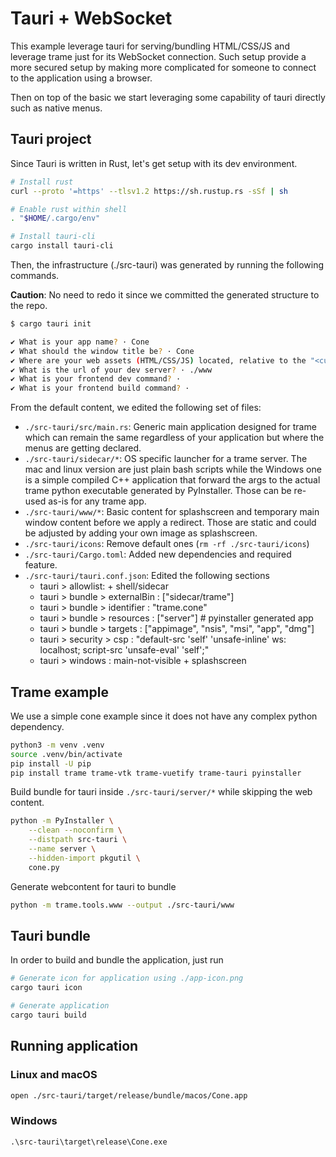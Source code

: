 # Tauri + WebSocket

This example leverage tauri for serving/bundling HTML/CSS/JS and leverage trame just for its WebSocket connection. Such setup provide a more secured setup by making more complicated for someone to connect to the application using a browser.

Then on top of the basic we start leveraging some capability of tauri directly such as native menus.

## Tauri project

Since Tauri is written in Rust, let's get setup with its dev environment.

```bash
# Install rust
curl --proto '=https' --tlsv1.2 https://sh.rustup.rs -sSf | sh

# Enable rust within shell
. "$HOME/.cargo/env"

# Install tauri-cli
cargo install tauri-cli
```

Then, the infrastructure (./src-tauri) was generated by running the following commands. 

__Caution__: No need to redo it since we committed the generated structure to the repo.

```bash
$ cargo tauri init

✔ What is your app name? · Cone
✔ What should the window title be? · Cone
✔ Where are your web assets (HTML/CSS/JS) located, relative to the "<current dir>/src-tauri/tauri.conf.json" file that will be created? · ./www
✔ What is the url of your dev server? · ./www
✔ What is your frontend dev command? · 
✔ What is your frontend build command? · 
```

From the default content, we edited the following set of files:

- `./src-tauri/src/main.rs`: Generic main application designed for trame which can remain the same regardless of your application but where the menus are getting declared.
- `./src-tauri/sidecar/*`: OS specific launcher for a trame server. The mac and linux version are just plain bash scripts while the Windows one is a simple compiled C++ application that forward the args to the actual trame python executable generated by PyInstaller. Those can be re-used as-is for any trame app.
- `./src-tauri/www/*`: Basic content for splashscreen and temporary main window content before we apply a redirect. Those are static and could be adjusted by adding your own image as splashscreen.
- `./src-tauri/icons`: Remove default ones (`rm -rf ./src-tauri/icons`)
- `./src-tauri/Cargo.toml`: Added new dependencies and required feature.
- `./src-tauri/tauri.conf.json`: Edited the following sections
    - tauri > allowlist: + shell/sidecar
    - tauri > bundle > externalBin : ["sidecar/trame"]
    - tauri > bundle > identifier  : "trame.cone"
    - tauri > bundle > resources   : ["server"] # pyinstaller generated app
    - tauri > bundle > targets     : ["appimage", "nsis", "msi", "app", "dmg"]
    - tauri > security > csp       : "default-src 'self' 'unsafe-inline' ws: localhost; script-src 'unsafe-eval' 'self';"
    - tauri > windows              : main-not-visible + splashscreen


## Trame example

We use a simple cone example since it does not have any complex python dependency.


```bash
python3 -m venv .venv
source .venv/bin/activate
pip install -U pip
pip install trame trame-vtk trame-vuetify trame-tauri pyinstaller
```

Build bundle for tauri inside `./src-tauri/server/*` while skipping the web content.

```bash
python -m PyInstaller \
    --clean --noconfirm \
    --distpath src-tauri \
    --name server \
    --hidden-import pkgutil \
    cone.py
```

Generate webcontent for tauri to bundle

```bash
python -m trame.tools.www --output ./src-tauri/www
```

## Tauri bundle

In order to build and bundle the application, just run

```bash
# Generate icon for application using ./app-icon.png
cargo tauri icon

# Generate application
cargo tauri build
```

## Running application

### Linux and macOS
```bash
open ./src-tauri/target/release/bundle/macos/Cone.app
```

### Windows
```batch
.\src-tauri\target\release\Cone.exe
```
